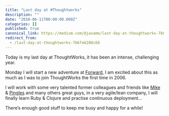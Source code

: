 ```yaml
---
title: "Last day at #Thoughtworks"
description: ""
date: "2010-06-11T00:00:00.000Z"
categories: []
published: true
canonical_link: https://medium.com/@javame/last-day-at-thoughtworks-7b6fe6288c68
redirect_from:
  - /last-day-at-thoughtworks-7b6fe6288c68
---
```


Today is my last day at ThoughtWorks, it has been an intense, challenging year.

Monday I will start a new adventure at [Forward](http://www.forward.co.uk/), I am excited about this as much as I was to join ThoughtWorks the first time in 2006.

I will work with some very talented former colleagues and friends like [Mike](http://michaeljon.es/) & [Pingles](http://oobaloo.co.uk/) and many others great guys, in a very agile/lean company, I will finally learn Ruby & Clojure and practise continuous deployment…

There’s enough good stuff to keep me busy and happy for a while!
